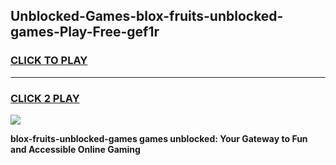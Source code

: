 
## Unblocked-Games-blox-fruits-unblocked-games-Play-Free-gef1r
<h3>
<a href="https://premium76.site?title=blox-fruits-unblocked-games&ref=23A">CLICK TO PLAY</a></h3>
<hr>

<h3>
<a href="https://premium76.site?title=blox-fruits-unblocked-games&ref=23A">CLICK 2 PLAY</a>
  
</h3>

<a href="https://premium76.site?title=blox-fruits-unblocked-games&ref=23A"><img src="https://clearcache.store/games.png"></a>


**blox-fruits-unblocked-games games unblocked: Your Gateway to Fun and Accessible Online Gaming**
